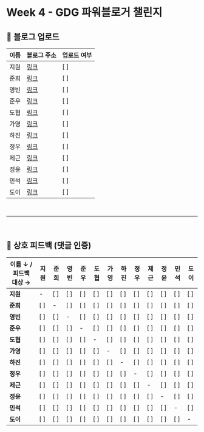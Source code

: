 # Week 4 - GDG 파워블로거 챌린지

## 📝 블로그 업로드

| 이름 | 블로그 주소 | 업로드 여부 |
|------|-------------|-------------|
| 지원 | [링크]() | [ ] |
| 준희 | [링크]() | [ ] |
| 영빈 | [링크]() | [ ] |
| 준우 | [링크]() | [ ] |
| 도협 | [링크]() | [ ] |
| 가영 | [링크]() | [ ] |
| 하진 | [링크]() | [ ] |
| 정우 | [링크]() | [ ] |
| 제근 | [링크]() | [ ] |
| 정윤 | [링크]() | [ ] |
| 민석 | [링크]() | [ ] |
| 도이 | [링크]() | [ ] |

<br>

---

<br>

## 💬 상호 피드백 (댓글 인증)

| 이름 ↓ / 피드백 대상 → | 지원 | 준희 | 영빈 | 준우 | 도협 | 가영 | 하진 | 정우 | 제근 | 정윤 | 민석 | 도이 |
|------------------------|------|------|------|------|------|------|------|------|------|------|------|------|
| **지원** | - | [ ] | [ ] | [ ] | [ ] | [ ] | [ ] | [ ] | [ ] | [ ] | [ ] | [ ] |
| **준희** | [ ] | - | [ ] | [ ] | [ ] | [ ] | [ ] | [ ] | [ ] | [ ] | [ ] | [ ] |
| **영빈** | [ ] | [ ] | - | [ ] | [ ] | [ ] | [ ] | [ ] | [ ] | [ ] | [ ] | [ ] |
| **준우** | [ ] | [ ] | [ ] | - | [ ] | [ ] | [ ] | [ ] | [ ] | [ ] | [ ] | [ ] |
| **도협** | [ ] | [ ] | [ ] | [ ] | - | [ ] | [ ] | [ ] | [ ] | [ ] | [ ] | [ ] |
| **가영** | [ ] | [ ] | [ ] | [ ] | [ ] | - | [ ] | [ ] | [ ] | [ ] | [ ] | [ ] |
| **하진** | [ ] | [ ] | [ ] | [ ] | [ ] | [ ] | - | [ ] | [ ] | [ ] | [ ] | [ ] |
| **정우** | [ ] | [ ] | [ ] | [ ] | [ ] | [ ] | [ ] | - | [ ] | [ ] | [ ] | [ ] |
| **제근** | [ ] | [ ] | [ ] | [ ] | [ ] | [ ] | [ ] | [ ] | - | [ ] | [ ] | [ ] |
| **정윤** | [ ] | [ ] | [ ] | [ ] | [ ] | [ ] | [ ] | [ ] | [ ] | - | [ ] | [ ] |
| **민석** | [ ] | [ ] | [ ] | [ ] | [ ] | [ ] | [ ] | [ ] | [ ] | [ ] | - | [ ] |
| **도이** | [ ] | [ ] | [ ] | [ ] | [ ] | [ ] | [ ] | [ ] | [ ] | [ ] | [ ] | - |
